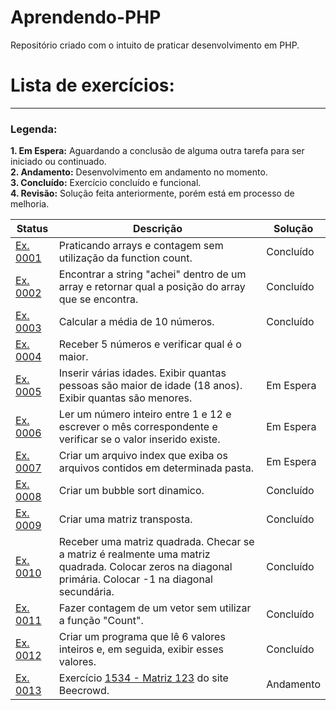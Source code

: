 # Aprendendo-PHP
Repositório criado com o intuito de praticar desenvolvimento em PHP.

# Lista de exercícios:

***
### Legenda:
**1. Em Espera:** Aguardando a conclusão de alguma outra tarefa para ser iniciado ou continuado.
<br>
**2. Andamento:** Desenvolvimento em andamento no momento.
<br>
**3. Concluído:** Exercício concluído e funcional.
<br>
**4. Revisão:** Solução feita anteriormente, porém está em processo de melhoria.
<br>

**Status**     | **Descrição**     | **Solução**     
--------------|---------------|--------------
[Ex. 0001](https://github.com/damiaojr91/Aprendendo-PHP/blob/main/exercicios/exercicio_01.php) | Praticando arrays e contagem sem utilização da function count. | Concluído
[Ex. 0002](https://github.com/damiaojr91/Aprendendo-PHP/blob/main/exercicios/exercicio_02.php) | Encontrar a string "achei" dentro de um array e retornar qual a posição do array que se encontra. | Concluído
[Ex. 0003](https://github.com/damiaojr91/Aprendendo-PHP/blob/main/exercicios/exercicio_03.php) | Calcular a média de 10 números. | Concluído
[Ex. 0004](https://github.com/damiaojr91/Aprendendo-PHP/blob/main/exercicios/exercicio_04.php) | Receber 5 números e verificar qual é o maior.
[Ex. 0005](https://github.com/damiaojr91/Aprendendo-PHP/blob/main/exercicios/exercicio_05.php) | Inserir várias idades. Exibir quantas pessoas são maior de idade (18 anos). Exibir quantas são menores. | Em Espera
[Ex. 0006](https://github.com/damiaojr91/Aprendendo-PHP/blob/main/exercicios/exercicio_06.php) | Ler um número inteiro entre 1 e 12 e escrever o mês correspondente e verificar se o valor inserido existe. | Em Espera
[Ex. 0007](https://github.com/damiaojr91/Aprendendo-PHP/blob/main/exercicios/exercicio_07.php) | Criar um arquivo index que exiba os arquivos contidos em determinada pasta. | Em Espera
[Ex. 0008](https://github.com/damiaojr91/Aprendendo-PHP/blob/main/exercicios/exercicio_08.php) | Criar um bubble sort dinamico. | Concluído
[Ex. 0009](https://github.com/damiaojr91/Aprendendo-PHP/blob/main/exercicios/exercicio_09.php) | Criar uma matriz transposta. | Concluído
[Ex. 0010](https://github.com/damiaojr91/Aprendendo-PHP/blob/main/exercicios/exercicio_10.php) | Receber uma matriz quadrada. Checar se a matriz é realmente uma matriz quadrada. Colocar zeros na diagonal primária. Colocar -1 na diagonal secundária. | Concluído
[Ex. 0011](https://github.com/damiaojr91/Aprendendo-PHP/blob/main/exercicios/exercicio_11.php) | Fazer contagem de um vetor sem utilizar a função "Count". | Concluído
[Ex. 0012](https://github.com/damiaojr91/Aprendendo-PHP/blob/main/exercicios/exercicio_12.php) | Criar um programa que lê 6 valores inteiros e, em seguida, exibir esses valores. | Concluído
[Ex. 0013](https://github.com/damiaojr91/Aprendendo-PHP/blob/main/exercicios/exercicio_13.php) | Exercício  [1534 - Matriz 123](https://www.beecrowd.com.br/judge/pt/problems/view/1534) do site Beecrowd. | Andamento